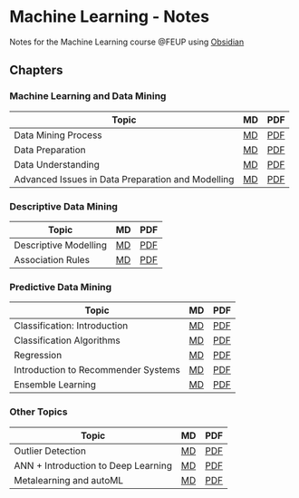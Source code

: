 # Machine Learning - Notes
Notes for the Machine Learning course @FEUP using [Obsidian](https://obsidian.md)

## Chapters
### Machine Learning and Data Mining
| Topic               | MD                                   | PDF                               |
| ------------------- | ------------------------------------ | --------------------------------- |
| Data Mining Process | [MD](/notes/1.1_Introduction.md)     | [PDF](/pdfs/1.1_Introduction.pdf) |
| Data Preparation    | [MD](/notes/1.2_Data_Preparation.md) | [PDF](/pdfs/1.2_Data_Preparation.pdf)                                  |
| Data Understanding   | [MD](/notes/1.3_Data_Understanding.md) | [PDF](/pdfs/1.3_Data_Understanding.pdf)                                  |
| Advanced Issues in Data Preparation and Modelling    | [MD](/notes/1.4_Advanced_Topic_Data_Preparation.md) | [PDF](/pdfs/1.4_Advanced_Topic_Data_Preparation.pdf)                                  |

### Descriptive Data Mining
| Topic                 | MD                                                            | PDF                                                            |
| --------------------- | ------------------------------------------------------------- | -------------------------------------------------------------- |
| Descriptive Modelling | [MD](/notes/2.1_Descriptive_Modelling.md)                     | [PDF](/pdfs/2.1_Descriptive_Modelling.pdf)                     |
| Association Rules     | [MD](/notes/2.2_Frequent_Pattern_Mining_Association_Rules.md) | [PDF](/pdfs/2.2_Frequent_Pattern_Mining_Association_Rules.pdf) |

### Predictive Data Mining
| Topic                               | MD                                                 | PDF                                                 |
| ----------------------------------- | -------------------------------------------------- | --------------------------------------------------- |
| Classification: Introduction        | [MD](/notes/3.1_Introduction_to_Classification.md) | [PDF](/pdfs/3.1_Introduction_to_Classification.pdf) |
| Classification Algorithms           | [MD](/notes/3.2_Classification_Algorithms.md)| [PDF](/pdfs/3.2_Classification_Algorithms.pdf)|
| Regression                          | [MD](/notes/3.3_Regression.md) | [PDF](/pdfs/3.3_Regression.pdf)  |
| Introduction to Recommender Systems |  [MD](/notes/3.4_Recommender.md) | [PDF](/pdfs/3.4_Recommender.pdf)|
| Ensemble Learning |  [MD](/notes/3.5_Ensemble.md) | [PDF](/pdfs/3.5_Ensemble.pdf)|

### Other Topics
| Topic             | MD  | PDF |
| ----------------- | --- | --- |
| Outlier Detection | [MD](/notes/4.1_Outlier.md) | [PDF](/pdfs/4.1_Outlier.pdf) |
| ANN + Introduction to Deep Learning | [MD](/notes/4.2_ANN_DL.md) | [PDF](/pdfs/4.2_ANN_DL.pdf) |
| Metalearning and autoML | [MD](/notes/4.3_Metalearning.md) | [PDF](/pdfs/4.3_Metalearning.pdf) |
